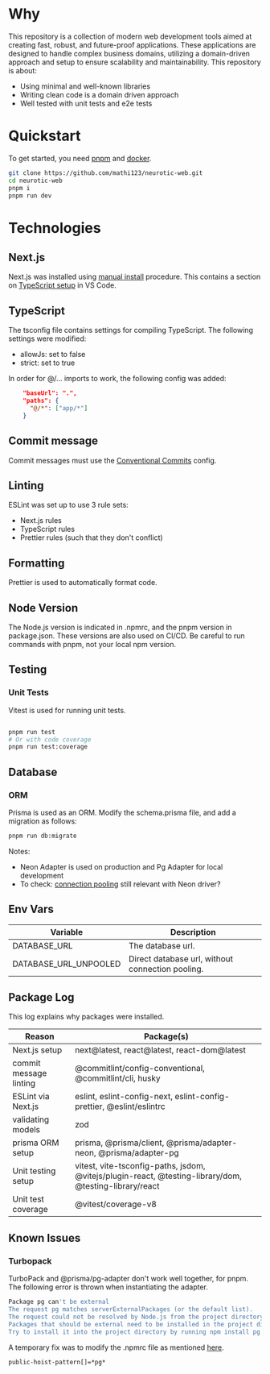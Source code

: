# Why

This repository is a collection of modern web development tools aimed at creating fast, robust, and future-proof applications. These applications are designed to handle complex business domains, utilizing a domain-driven approach and setup to ensure scalability and maintainability. This repository is about:

- Using minimal and well-known libraries
- Writing clean code is a domain driven approach
- Well tested with unit tests and e2e tests

# Quickstart

To get started, you need [pnpm](https://pnpm.io/) and [docker](https://www.docker.com/).

```bash
git clone https://github.com/mathi123/neurotic-web.git
cd neurotic-web
pnpm i
pnpm run dev
```

# Technologies

## Next.js

Next.js was installed using [manual install](https://nextjs.org/docs/app/getting-started/installation#manual-installation) procedure. This contains a section on [TypeScript setup](https://nextjs.org/docs/app/getting-started/installation#ide-plugin) in VS Code.

## TypeScript

The tsconfig file contains settings for compiling TypeScript. The following settings were modified:

- allowJs: set to false
- strict: set to true

In order for @/... imports to work, the following config was added:

```json
    "baseUrl": ".",
    "paths": {
      "@/*": ["app/*"]
    }
```

## Commit message

Commit messages must use the [Conventional Commits](https://github.com/conventional-changelog/commitlint/tree/master/%40commitlint/config-conventional) config.

## Linting

ESLint was set up to use 3 rule sets:

- Next.js rules
- TypeScript rules
- Prettier rules (such that they don't conflict)

## Formatting

Prettier is used to automatically format code.

## Node Version

The Node.js version is indicated in .npmrc, and the pnpm version in package.json. These versions are also used on CI/CD. Be careful to run commands with pnpm, not your local npm version.

## Testing

### Unit Tests

Vitest is used for running unit tests.

```bash

pnpm run test
# Or with code coverage
pnpm run test:coverage

```

## Database

### ORM

Prisma is used as an ORM. Modify the schema.prisma file, and add a migration as follows:

```bash
pnpm run db:migrate
```

Notes:

- Neon Adapter is used on production and Pg Adapter for local development
- To check: [connection pooling](https://vercel.com/guides/connection-pooling-with-functions) still relevant with Neon driver?

## Env Vars

| Variable              | Description                                      |
| --------------------- | ------------------------------------------------ |
| DATABASE_URL          | The database url.                                |
| DATABASE_URL_UNPOOLED | Direct database url, without connection pooling. |

## Package Log

This log explains why packages were installed.

| Reason                 | Package(s)                                                                                             |
| ---------------------- | ------------------------------------------------------------------------------------------------------ |
| Next.js setup          | next@latest, react@latest, react-dom@latest                                                            |
| commit message linting | @commitlint/config-conventional, @commitlint/cli, husky                                                |
| ESLint via Next.js     | eslint, eslint-config-next, eslint-config-prettier, @eslint/eslintrc                                   |
| validating models      | zod                                                                                                    |
| prisma ORM setup       | prisma, @prisma/client, @prisma/adapter-neon, @prisma/adapter-pg                                       |
| Unit testing setup     | vitest, vite-tsconfig-paths, jsdom, @vitejs/plugin-react, @testing-library/dom, @testing-library/react |
| Unit test coverage     | @vitest/coverage-v8                                                                                    |

## Known Issues

### Turbopack

TurboPack and @prisma/pg-adapter don't work well together, for pnpm. The following error is thrown when instantiating the adapter.

```bash
Package pg can't be external
The request pg matches serverExternalPackages (or the default list).
The request could not be resolved by Node.js from the project directory.
Packages that should be external need to be installed in the project directory, so they can be resolved from the output files.
Try to install it into the project directory by running npm install pg from the project directory.
```

A temporary fix was to modify the .npmrc file as mentioned [here](https://github.com/vercel/next.js/discussions/76247).

```.npmrc
public-hoist-pattern[]=*pg*
```
